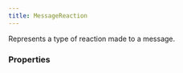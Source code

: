 ```yaml
---
title: MessageReaction
---
```


Represents a type of reaction made to a message.

### Properties



